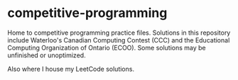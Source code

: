 # competitive-programming
Home to competitive programming practice files.
Solutions in this repository include Waterloo's Canadian Computing Contest (CCC) and the Educational Computing Organization of Ontario (ECOO).
Some solutions may be unfinished or unoptimized.


Also where I house my LeetCode solutions.
